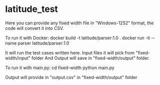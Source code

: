 # latitude_test

Here you can provide any fixed width file in "Windows-1252" format, the code will convert it into CSV.

To run it with Docker:
docker build -t latitude/parser:1.0 .
docker run -ti --name parser latitude/parser:1.0

It will run the test cases written here. Input files it will pick from "fixed-width/input" folder
And Output will save in "fixed-width/output" folder.

To run it with main.py:
cd fixed-width
python main.py <input-file-path>

Output will provide in "output.csv" in "fixed-width/output" folder
